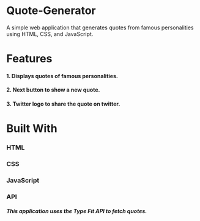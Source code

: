 # Quote-Generator
A simple web application that generates quotes from famous personalities using HTML, CSS, and JavaScript.

# Features

#### 1. Displays quotes of famous personalities.
#### 2. Next button to show a new quote.
#### 3. Twitter logo to share the quote on twitter.

# Built With

### HTML
### CSS
### JavaScript
### API
##### This application uses the Type Fit API to fetch quotes.


